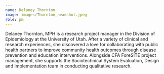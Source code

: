 ```yaml
---
name: Delaney Thornton
image: images/Thornton_headshot.jpeg
role: pm
---
```

Delaney Thornton, MPH is a research project manager in the Division of Epidemiology at the University of Utah. After a variety of clinical and research experiences, she discovered a love for collaborating with public health partners to improve community health outcomes through disease prevention and education interventions. Alongside CFA ForeSITE project management, she supports the Sociotechnical System Evaluation, Design and Implementation team in conducting qualitative research. 
